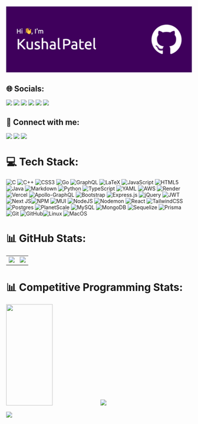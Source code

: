 <p>
<img src="github-header-image.png"/>
</p>

## 🌐 Socials:
[<img src="https://img.shields.io/badge/LinkedIn-0077B5?style=for-the-badge&logo=linkedin&logoColor=white"/>](https://www.linkedin.com/in/kushalp4774/)
[<img src="https://img.shields.io/badge/-LeetCode-FFA116?style=for-the-badge&logo=LeetCode&logoColor=black" />](https://leetcode.com/u/Kushal47/)
[<img src="https://img.shields.io/badge/Codeforces-445f9d?style=for-the-badge&logo=Codeforces&logoColor=white" />](https://codeforces.com/profile/kushal_p_47)
[<img src="https://img.shields.io/badge/-CodeChef-5B4638?style=for-the-badge&logo=CodeChef&logoColor=white" />](https://www.codechef.com/users/kushal_p_47)
[<img src="https://img.shields.io/badge/-Hackerrank-2EC866?style=for-the-badge&logo=HackerRank&logoColor=white" />](https://www.hackerrank.com/profile/HolyFruit_47)
[<img src="https://img.shields.io/badge/GeeksforGeeks-298D46?style=for-the-badge&logo=geeksforgeeks&logoColor=white" />](https://www.geeksforgeeks.org/user/kushal47/)


## 📧 Connect with me:
[<img src="https://img.shields.io/badge/Gmail-D14836?style=for-the-badge&logo=gmail&logoColor=white" />](mailto:kushalp4774@gmail.com)
[<img src="https://img.shields.io/badge/Discord-7289DA?style=for-the-badge&logo=discord&logoColor=white" />](https://discordapp.com/users/508258668312002574)
[<img src="https://img.shields.io/badge/Twitter-1DA1F2?style=for-the-badge&logo=twitter&logoColor=white" />](https://x.com/Kushal_p_47)


# 💻 Tech Stack:
![C](https://img.shields.io/badge/c-%2300599C.svg?style=for-the-badge&logo=c&logoColor=white) ![C++](https://img.shields.io/badge/c++-%2300599C.svg?style=for-the-badge&logo=c%2B%2B&logoColor=white) ![CSS3](https://img.shields.io/badge/css3-%231572B6.svg?style=for-the-badge&logo=css3&logoColor=white) ![Go](https://img.shields.io/badge/go-%2300ADD8.svg?style=for-the-badge&logo=go&logoColor=white) ![GraphQL](https://img.shields.io/badge/-GraphQL-E10098?style=for-the-badge&logo=graphql&logoColor=white) ![LaTeX](https://img.shields.io/badge/latex-%23008080.svg?style=for-the-badge&logo=latex&logoColor=white) ![JavaScript](https://img.shields.io/badge/javascript-%23323330.svg?style=for-the-badge&logo=javascript&logoColor=%23F7DF1E) ![HTML5](https://img.shields.io/badge/html5-%23E34F26.svg?style=for-the-badge&logo=html5&logoColor=white) ![Java](https://img.shields.io/badge/java-%23ED8B00.svg?style=for-the-badge&logo=openjdk&logoColor=white) ![Markdown](https://img.shields.io/badge/markdown-%23000000.svg?style=for-the-badge&logo=markdown&logoColor=white) ![Python](https://img.shields.io/badge/python-3670A0?style=for-the-badge&logo=python&logoColor=ffdd54) ![TypeScript](https://img.shields.io/badge/typescript-%23007ACC.svg?style=for-the-badge&logo=typescript&logoColor=white) ![YAML](https://img.shields.io/badge/yaml-%23ffffff.svg?style=for-the-badge&logo=yaml&logoColor=151515) ![AWS](https://img.shields.io/badge/AWS-%23FF9900.svg?style=for-the-badge&logo=amazon-aws&logoColor=white) ![Render](https://img.shields.io/badge/Render-%46E3B7.svg?style=for-the-badge&logo=render&logoColor=white) ![Vercel](https://img.shields.io/badge/vercel-%23000000.svg?style=for-the-badge&logo=vercel&logoColor=white) ![Apollo-GraphQL](https://img.shields.io/badge/-ApolloGraphQL-311C87?style=for-the-badge&logo=apollo-graphql) ![Bootstrap](https://img.shields.io/badge/bootstrap-%238511FA.svg?style=for-the-badge&logo=bootstrap&logoColor=white) ![Express.js](https://img.shields.io/badge/express.js-%23404d59.svg?style=for-the-badge&logo=express&logoColor=%2361DAFB) ![jQuery](https://img.shields.io/badge/jquery-%230769AD.svg?style=for-the-badge&logo=jquery&logoColor=white) ![JWT](https://img.shields.io/badge/JWT-black?style=for-the-badge&logo=JSON%20web%20tokens) ![Next JS](https://img.shields.io/badge/Next-black?style=for-the-badge&logo=next.js&logoColor=white)![NPM](https://img.shields.io/badge/NPM-%23CB3837.svg?style=for-the-badge&logo=npm&logoColor=white) ![MUI](https://img.shields.io/badge/MUI-%230081CB.svg?style=for-the-badge&logo=mui&logoColor=white) ![NodeJS](https://img.shields.io/badge/node.js-6DA55F?style=for-the-badge&logo=node.js&logoColor=white) ![Nodemon](https://img.shields.io/badge/NODEMON-%23323330.svg?style=for-the-badge&logo=nodemon&logoColor=%BBDEAD) ![React](https://img.shields.io/badge/react-%2320232a.svg?style=for-the-badge&logo=react&logoColor=%2361DAFB) ![TailwindCSS](https://img.shields.io/badge/tailwindcss-%2338B2AC.svg?style=for-the-badge&logo=tailwind-css&logoColor=white) ![Postgres](https://img.shields.io/badge/postgres-%23316192.svg?style=for-the-badge&logo=postgresql&logoColor=white) ![PlanetScale](https://img.shields.io/badge/planetscale-%23000000.svg?style=for-the-badge&logo=planetscale&logoColor=white) ![MySQL](https://img.shields.io/badge/mysql-4479A1.svg?style=for-the-badge&logo=mysql&logoColor=white) ![MongoDB](https://img.shields.io/badge/MongoDB-%234ea94b.svg?style=for-the-badge&logo=mongodb&logoColor=white) ![Sequelize](https://img.shields.io/badge/Sequelize-52B0E7?style=for-the-badge&logo=Sequelize&logoColor=white) ![Prisma](https://img.shields.io/badge/Prisma-3982CE?style=for-the-badge&logo=Prisma&logoColor=white) ![Git](https://img.shields.io/badge/git-%23F05033.svg?style=for-the-badge&logo=git&logoColor=white) ![GitHub](https://img.shields.io/badge/github-%23121011.svg?style=for-the-badge&logo=github&logoColor=white)![Linux](	https://img.shields.io/badge/Linux-FCC624?style=for-the-badge&logo=linux&logoColor=black) ![MacOS](https://img.shields.io/badge/mac%20os-000000?style=for-the-badge&logo=apple&logoColor=white)

# 📊 GitHub Stats:
<table>
  <tr>
    <td><img src="https://github-readme-stats.vercel.app/api?username=KushalP47&theme=dark&hide_border=false&include_all_commits=true&count_private=true" /></td>
    <td><img src="https://github-readme-streak-stats.herokuapp.com/?user=KushalP47&theme=dark&hide_border=false" /></td>
  </tr>
</table>

# 📊 Competitive Programming Stats:
<p width="100%">
<img width="50%" height="275em" src="https://codeforces-readme-stats.vercel.app/api/card?username=kushal_p_47" />
<img height="275em" src="https://leetcard.jacoblin.cool/Kushal47?theme=dark,nord&ext=contest" />
<!-- <img height="280em" src="https://raw.githubusercontent.com/kushal_p_47/cf-stats/main/output/light_card.svg" /> -->
</p>

![](https://komarev.com/ghpvc/?username=KushalP47&color=blueviolet&style=for-the-badge)
